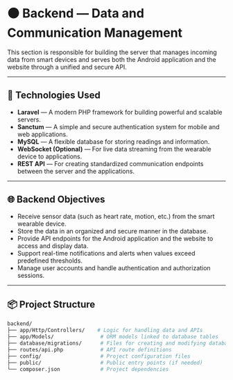 # 🟠 Backend — Data and Communication Management

This section is responsible for building the server that manages incoming data from smart devices and serves both the Android application and the website through a unified and secure API.

---

## 🚀 Technologies Used

- **Laravel** — A modern PHP framework for building powerful and scalable servers.
- **Sanctum** — A simple and secure authentication system for mobile and web applications.
- **MySQL** — A flexible database for storing readings and information.
- **WebSocket (Optional)** — For live data streaming from the wearable device to applications.
- **REST API** — For creating standardized communication endpoints between the server and the applications.

---

## 🌐 Backend Objectives

- Receive sensor data (such as heart rate, motion, etc.) from the smart wearable device.
- Store the data in an organized and secure manner in the database.
- Provide API endpoints for the Android application and the website to access and display data.
- Support real-time notifications and alerts when values exceed predefined thresholds.
- Manage user accounts and handle authentication and authorization sessions.

---

## 📦 Project Structure

```bash
backend/
├── app/Http/Controllers/    # Logic for handling data and APIs
├── app/Models/               # ORM models linked to database tables
├── database/migrations/      # Files for creating and modifying database tables
├── routes/api.php            # API route definitions
├── config/                   # Project configuration files
├── public/                   # Public entry points (if needed)
└── composer.json             # Project dependencies
